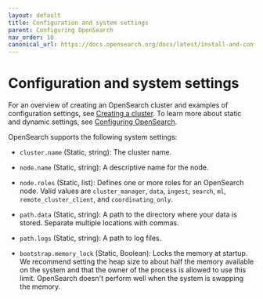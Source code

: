 ```yaml
---
layout: default
title: Configuration and system settings
parent: Configuring OpenSearch
nav_order: 10
canonical_url: https://docs.opensearch.org/docs/latest/install-and-configure/configuring-opensearch/configuration-system/
---
```


# Configuration and system settings

For an overview of creating an OpenSearch cluster and examples of configuration settings, see [Creating a cluster]({{site.url}}{{site.baseurl}}/tuning-your-cluster/index/). To learn more about static and dynamic settings, see [Configuring OpenSearch]({{site.url}}{{site.baseurl}}/install-and-configure/configuring-opensearch/index/).

OpenSearch supports the following system settings:

- `cluster.name` (Static, string): The cluster name. 

- `node.name` (Static, string): A descriptive name for the node.

- `node.roles` (Static, list): Defines one or more roles for an OpenSearch node. Valid values are `cluster_manager`, `data`, `ingest`, `search`, `ml`, `remote_cluster_client`, and `coordinating_only`. 

- `path.data` (Static, string): A path to the directory where your data is stored. Separate multiple locations with commas. 

- `path.logs` (Static, string): A path to log files.

- `bootstrap.memory_lock` (Static, Boolean): Locks the memory at startup. We recommend setting the heap size to about half the memory available on the system and that the owner of the process is allowed to use this limit. OpenSearch doesn't perform well when the system is swapping the memory. 
